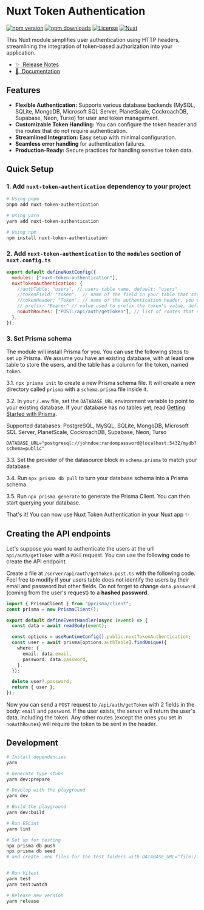 # Nuxt Token Authentication

[![npm version][npm-version-src]][npm-version-href]
[![npm downloads][npm-downloads-src]][npm-downloads-href]
[![License][license-src]][license-href]
[![Nuxt][nuxt-src]][nuxt-href]

This Nuxt module simplifies user authentication using HTTP headers, streamlining the integration of token-based authorization into your application.

- [✨ &nbsp;Release Notes](/CHANGELOG.md)
  <!-- - [🏀 Online playground](https://stackblitz.com/github/your-org/nuxt-token-authentication?file=playground%2Fapp.vue) -->
- [📖 &nbsp;Documentation](https://github.com/rrd108/nuxt-token-authentication)

## Features

- **Flexible Authentication:** Supports various database backends (MySQL, SQLite, MongoDB, Microsoft SQL Server, PlanetScale, CockroachDB, Supabase, Neon, Turso) for user and token management.
- **Customizable Token Handling:** You can configure the token header and the routes that do not require authentication.
- **Streamlined Integration:** Easy setup with minimal configuration.
- **Seamless error handling** for authentication failures.
- **Production-Ready:** Secure practices for handling sensitive token data.

## Quick Setup

### 1. Add `nuxt-token-authentication` dependency to your project

```bash
# Using pnpm
pnpm add nuxt-token-authentication

# Using yarn
yarn add nuxt-token-authentication

# Using npm
npm install nuxt-token-authentication
```

### 2. Add `nuxt-token-authentication` to the `modules` section of `nuxt.config.ts`

```js
export default defineNuxtConfig({
  modules: ["nuxt-token-authentication"],
  nuxtTokenAuthentication: {
    //authTable: "users", // users table name, default: "users"
    //tokenField: "token",  // name of the field in your table that stores the token, default: "token"
    //tokenHeader: "Token", // name of the authentication header, you can use or "Authorization", or anything else you want, default: "Token"
    // prefix: "Bearer" // value used to prefix the token's value, default is empty
    noAuthRoutes: ["POST:/api/auth/getToken"], // list of routes that do not require authentication
  },
});
```

### 3. Set Prisma schema

The module will install Prisma for you. You can use the following steps to set up Prisma. We assume you have an existing database, with at least one table to store the users, and the table has a column for the token, named `token`.

3.1. `npx prisma init` to create a new Prisma schema file. It will create a new directory called `prisma` with a `schema.prisma` file inside it.

3.2. In your `/.env` file, set the `DATABASE_URL` environment variable to point to your existing database. If your database has no tables yet, read [Getting Started with Prisma](https://pris.ly/d/getting-started).

Supported databases: PostgreSQL, MySQL, SQLite, MongoDB, Microsoft SQL Server, PlanetScale, CockroachDB, Supabase, Neon, Turso

```env
DATABASE_URL="postgresql://johndoe:randompassword@localhost:5432/mydb?schema=public"
```

3.3. Set the provider of the datasource block in `schema.prisma` to match your database.

3.4. Run `npx prisma db pull` to turn your database schema into a Prisma schema.

3.5. Run `npx prisma generate` to generate the Prisma Client. You can then start querying your database.

That's it! You can now use Nuxt Token Authentication in your Nuxt app ✨

## Creating the API endpoints

Let's suppose you want to authenticate the users at the url `api/auth/getToken` with a `POST` request. You can use the following code to create the API endpoint.

Create a file at `/server/api/auth/getToken.post.ts` with the following code. Feel free to modify if your users table does not identify the users by their email and password but other fields.
Do not forget to change `data.password` (coming from the user's request) to a **hashed password**.

```ts
import { PrismaClient } from "@prisma/client";
const prisma = new PrismaClient();

export default defineEventHandler(async (event) => {
  const data = await readBody(event);

  const options = useRuntimeConfig().public.nuxtTokenAuthentication;
  const user = await prisma[options.authTable].findUnique({
    where: {
      email: data.email,
      password: data.password,
    },
  });

  delete user?.password;
  return { user };
});
```

Now you can send a `POST` request to `/api/auth/getToken` with 2 fields in the body: `email` and `password`. If the user exists, the server will return the user's data, including the token.
Any other routes (except the ones you set in `noAuthRoutes`) will require the token to be sent in the header.

## Development

```bash
# Install dependencies
yarn

# Generate type stubs
yarn dev:prepare

# Develop with the playground
yarn dev

# Build the playground
yarn dev:build

# Run ESLint
yarn lint

# Set up for testing
npx prisma db push
npx prisma db seed
# and create .env files for the test folders with DATABASE_URL="file:/fullPath/prisma/dev.db"


# Run Vitest
yarn test
yarn test:watch

# Release new version
yarn release
```

<!-- Badges -->

[npm-version-src]: https://img.shields.io/npm/v/nuxt-token-authentication/latest.svg?style=flat&colorA=020420&colorB=00DC82
[npm-version-href]: https://npmjs.com/package/nuxt-token-authentication
[npm-downloads-src]: https://img.shields.io/npm/dm/nuxt-token-authentication.svg?style=flat&colorA=020420&colorB=00DC82
[npm-downloads-href]: https://npmjs.com/package/nuxt-token-authentication
[license-src]: https://img.shields.io/npm/l/nuxt-token-authentication.svg?style=flat&colorA=020420&colorB=00DC82
[license-href]: https://npmjs.com/package/nuxt-token-authentication
[nuxt-src]: https://img.shields.io/badge/Nuxt-020420?logo=nuxt.js
[nuxt-href]: https://nuxt.com
